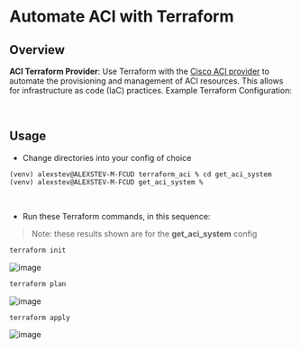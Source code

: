 # Automate ACI with Terraform

## Overview

**ACI Terraform Provider**: Use Terraform with the [Cisco ACI provider](https://registry.terraform.io/providers/CiscoDevNet/aci/latest) to automate the provisioning and management of ACI resources. This allows for infrastructure as code (IaC) practices.
Example Terraform Configuration:

<br>

## Usage

- Change directories into your config of choice

```
(venv) alexstev@ALEXSTEV-M-FCUD terraform_aci % cd get_aci_system 
(venv) alexstev@ALEXSTEV-M-FCUD get_aci_system %
```

<br>

- Run these Terraform commands, in this sequence:

> Note: these results shown are for the **get_aci_system** config

```bash
terraform init
```

![image](https://github.com/user-attachments/assets/1fd27b4e-6e6e-48b6-86d8-2f8f983f252f)


```bash
terraform plan
```

![image](https://github.com/user-attachments/assets/9480a41a-e178-4232-931c-8733d0e6224c)


```bash
terraform apply
```

![image](https://github.com/user-attachments/assets/9dd79a3f-6b66-43fb-be97-98603da4ea26)




